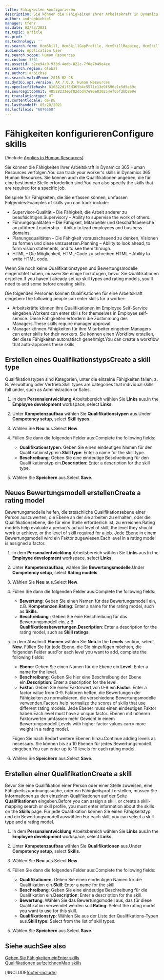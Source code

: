 ```yaml
---
title: Fähigkeiten konfigurieren
description: Sie können die Fähigkeiten Ihrer Arbeitskraft in Dynamics 365 Human Resources verfolgen. Sie können auch die Qualifikationen angeben, die für eine bestimmte Stelle erforderlich sind.
author: andreabichsel
manager: tfehr
ms.date: 03/23/2021
ms.topic: article
ms.prod: ''
ms.technology: ''
ms.search.form: HcmSkill, HcmSkillGapProfile, HcmSkillMapping, HcmSkillType, HcmEmployeeDevelopmentWorkspace
audience: Application User
ms.search.scope: Human Resources
ms.custom: 3361
ms.assetid: c2ce94c0-933d-4edb-822c-7f0e7b49e4ee
ms.search.region: Global
ms.author: anbichse
ms.search.validFrom: 2016-02-28
ms.dyn365.ops.version: AX 7.0.0, Human Resources
ms.openlocfilehash: 816822d1f3d365b4c5571c13e9f596e1c5d5e59c
ms.sourcegitcommit: 48528233e0f02dbd47e96e030254ef65f2bb899e
ms.translationtype: HT
ms.contentlocale: de-DE
ms.lasthandoff: 05/20/2021
ms.locfileid: "6076558"
---
```

# <a name="configure-skills"></a><span data-ttu-id="6e6b0-104">Fähigkeiten konfigurieren</span><span class="sxs-lookup"><span data-stu-id="6e6b0-104">Configure skills</span></span>

[!include [Applies to Human Resources](../includes/applies-to-hr.md)]

<span data-ttu-id="6e6b0-105">Sie können die Fähigkeiten Ihrer Arbeitskraft in Dynamics 365 Human Resources verfolgen.</span><span class="sxs-lookup"><span data-stu-id="6e6b0-105">You can track your worker's skills in Dynamics 365 Human Resources.</span></span> <span data-ttu-id="6e6b0-106">Sie können auch die Qualifikationen angeben, die für eine bestimmte Stelle erforderlich sind.</span><span class="sxs-lookup"><span data-stu-id="6e6b0-106">You can also specify the skills that are required for a specific job.</span></span>

<span data-ttu-id="6e6b0-107">Beispiele für Fähigkeiten, die Sie erfassen können, umfassen Folgendes:</span><span class="sxs-lookup"><span data-stu-id="6e6b0-107">Examples of skills you can track include:</span></span>

- <span data-ttu-id="6e6b0-108">Supervisor-Qualität – Die Fähigkeit, die Arbeit anderer zu beaufsichtigen.</span><span class="sxs-lookup"><span data-stu-id="6e6b0-108">Supervisory – Ability to supervise the work of others.</span></span>
- <span data-ttu-id="6e6b0-109">Führungsqualitäten – Die Fähigkeit, Mitarbeiter und Geschäftsbereiche anzuführen.</span><span class="sxs-lookup"><span data-stu-id="6e6b0-109">Leadership – Ability to lead employees and business domains.</span></span>
- <span data-ttu-id="6e6b0-110">Planungsqualitäten – Die Fähigkeit vorausschauend zu denken, Visionen zu formen und diese umzusetzen.</span><span class="sxs-lookup"><span data-stu-id="6e6b0-110">Planning – Ability to look ahead, to form vision statements, and to see them through.</span></span>
- <span data-ttu-id="6e6b0-111">HTML – Die Möglichkeit, HTML-Code zu schreiben.</span><span class="sxs-lookup"><span data-stu-id="6e6b0-111">HTML – Ability to write HTML code.</span></span>

<span data-ttu-id="6e6b0-112">Wenn Sie noch keine Qualifikationstypen und Bewertungsmodelle eingerichtet haben, müssen Sie einige hinzufügen, bevor Sie Qualifikationen erstellen.</span><span class="sxs-lookup"><span data-stu-id="6e6b0-112">If you haven't already set up skill types and rating models, you'll need to add some before creating skills.</span></span>

<span data-ttu-id="6e6b0-113">Die folgenden Personen können Qualifikationen für eine Arbeitskraft eingeben:</span><span class="sxs-lookup"><span data-stu-id="6e6b0-113">The following people can enter skills for a worker:</span></span>

- <span data-ttu-id="6e6b0-114">Arbeitskräfte können ihre Qualifikationen im Employee Self-Service eingeben.</span><span class="sxs-lookup"><span data-stu-id="6e6b0-114">Workers can enter skills for themselves in Employee self-service.</span></span> <span data-ttu-id="6e6b0-115">Diese Fähigkeiten erfordern die Zustimmung des Managers.</span><span class="sxs-lookup"><span data-stu-id="6e6b0-115">These skills require manager approval.</span></span>
- <span data-ttu-id="6e6b0-116">Manager können Fähigkeiten für ihre Mitarbeiter eingeben.</span><span class="sxs-lookup"><span data-stu-id="6e6b0-116">Managers can enter skills for their workers.</span></span> <span data-ttu-id="6e6b0-117">Sie können einen Workflow erstellen, der diese Fähigkeiten automatisch genehmigt.</span><span class="sxs-lookup"><span data-stu-id="6e6b0-117">You can create a workflow that auto-approves these skills.</span></span>

## <a name="create-a-skill-type"></a><span data-ttu-id="6e6b0-118">Erstellen eines Qualifikationstyps</span><span class="sxs-lookup"><span data-stu-id="6e6b0-118">Create a skill type</span></span>

<span data-ttu-id="6e6b0-119">Qualifikationstypen sind Kategorien, unter die einzelne Fähigkeiten fallen, z. B. Verwaltung oder Vertrieb.</span><span class="sxs-lookup"><span data-stu-id="6e6b0-119">Skill types are categories that individual skills fall under, such as Administration or Sales.</span></span>

1. <span data-ttu-id="6e6b0-120">In dem **Personalentwicklung** Arbeitsbereich wählen Sie **Links** aus.</span><span class="sxs-lookup"><span data-stu-id="6e6b0-120">In the **Employee development** workspace, select **Links**.</span></span>

2. <span data-ttu-id="6e6b0-121">Unter **Kompetenzaufbau** wählen Sie **Qualifikationstypen** aus.</span><span class="sxs-lookup"><span data-stu-id="6e6b0-121">Under **Competency setup**, select **Skill types**.</span></span>

3. <span data-ttu-id="6e6b0-122">Wählen Sie **Neu** aus.</span><span class="sxs-lookup"><span data-stu-id="6e6b0-122">Select **New**.</span></span>

4. <span data-ttu-id="6e6b0-123">Füllen Sie dann die folgenden Felder aus:</span><span class="sxs-lookup"><span data-stu-id="6e6b0-123">Complete the following fields:</span></span>

   - <span data-ttu-id="6e6b0-124">**Qualifikationstypen**: Geben Sie einen eindeutigen Namen für den Qualifikationstyp ein.</span><span class="sxs-lookup"><span data-stu-id="6e6b0-124">**Skill type**: Enter a name for the skill type.</span></span>
   - <span data-ttu-id="6e6b0-125">**Beschreibung**: Geben Sie eine eindeutige Beschreibung für den Qualifikationstyp ein.</span><span class="sxs-lookup"><span data-stu-id="6e6b0-125">**Description**: Enter a description for the skill type.</span></span>

5. <span data-ttu-id="6e6b0-126">Wählen Sie **Speichern** aus.</span><span class="sxs-lookup"><span data-stu-id="6e6b0-126">Select **Save**.</span></span>

## <a name="create-a-rating-model"></a><span data-ttu-id="6e6b0-127">Neues Bewertungsmodell erstellen</span><span class="sxs-lookup"><span data-stu-id="6e6b0-127">Create a rating model</span></span>

<span data-ttu-id="6e6b0-128">Bewertungsmodelle helfen, die tatsächliche Qualifikationsebene einer Person auszuwerten, die Ebene an der sie arbeiten zu erhalten, oder die Qualifikationsebene, die für eine Stelle erforderlich ist, zu erreichen.</span><span class="sxs-lookup"><span data-stu-id="6e6b0-128">Rating models help evaluate a person's actual level of skill, the level they should work to achieve, or the level of skill required for a job.</span></span> <span data-ttu-id="6e6b0-129">Jede Ebene in einem Bewertungsmodell wird ein Faktor zugewiesen.</span><span class="sxs-lookup"><span data-stu-id="6e6b0-129">Each level in a rating model is assigned a factor.</span></span>

1. <span data-ttu-id="6e6b0-130">In dem **Personalentwicklung** Arbeitsbereich wählen Sie **Links** aus.</span><span class="sxs-lookup"><span data-stu-id="6e6b0-130">In the **Employee development** workspace, select **Links**.</span></span>

2. <span data-ttu-id="6e6b0-131">Unter **Kompetenzaufbau**, wählen Sie **Bewertungsmodelle**.</span><span class="sxs-lookup"><span data-stu-id="6e6b0-131">Under **Competency setup**, select **Rating models**.</span></span>

3. <span data-ttu-id="6e6b0-132">Wählen Sie **Neu** aus.</span><span class="sxs-lookup"><span data-stu-id="6e6b0-132">Select **New**.</span></span>

4. <span data-ttu-id="6e6b0-133">Füllen Sie dann die folgenden Felder aus:</span><span class="sxs-lookup"><span data-stu-id="6e6b0-133">Complete the following fields:</span></span>

   - <span data-ttu-id="6e6b0-134">**Bewertung**: Geben Sie einen Namen für das Bewertungsmodell ein, z.B. **Kompetenzen**.</span><span class="sxs-lookup"><span data-stu-id="6e6b0-134">**Rating**: Enter a name for the rating model, such as **Skills**.</span></span>
   - <span data-ttu-id="6e6b0-135">**Beschreibung** : Geben Sie eine Beschreibung für das Bewertungsmodell ein, z.B. **Qualifikationsbewertungen**.</span><span class="sxs-lookup"><span data-stu-id="6e6b0-135">**Description**: Enter a description for the rating model, such as **Skill ratings**.</span></span>

5. <span data-ttu-id="6e6b0-136">In dem Abschnitt **Ebenen** wählen Sie **Neu**.</span><span class="sxs-lookup"><span data-stu-id="6e6b0-136">In the **Levels** section, select **New**.</span></span> <span data-ttu-id="6e6b0-137">Füllen Sie für jede Ebene, die Sie hinzufügen möchten, die folgenden Felder aus:</span><span class="sxs-lookup"><span data-stu-id="6e6b0-137">For each level you want to add, complete the following fields:</span></span>

   - <span data-ttu-id="6e6b0-138">**Ebene**: Geben Sie einen Namen für die Ebene ein.</span><span class="sxs-lookup"><span data-stu-id="6e6b0-138">**Level**: Enter a name for the level.</span></span>
   - <span data-ttu-id="6e6b0-139">**Beschreibung**: Geben Sie hier eine Beschreibung der Ebene ein.</span><span class="sxs-lookup"><span data-stu-id="6e6b0-139">**Description**: Enter a description for the level.</span></span>
   - <span data-ttu-id="6e6b0-140">**Faktor**: Geben Sie einen Faktorwert von 0-9 ein.</span><span class="sxs-lookup"><span data-stu-id="6e6b0-140">**Factor**: Enter a factor value from 0-9.</span></span> <span data-ttu-id="6e6b0-141">Faktoren helfen, die Bewertungen der Fähigkeiten zu normalisieren, die verschiedene Bewertungsmodelle verwenden.</span><span class="sxs-lookup"><span data-stu-id="6e6b0-141">Factors help normalize the scores of skills that use different rating models.</span></span> <span data-ttu-id="6e6b0-142">Jede Ebener muss einen eindeutigen Faktor haben.</span><span class="sxs-lookup"><span data-stu-id="6e6b0-142">Each level must have a unique factor.</span></span> <span data-ttu-id="6e6b0-143">Ebenen mit höheren Faktorwerten umfassen mehr Gewicht in einem Bewertungsmodell.</span><span class="sxs-lookup"><span data-stu-id="6e6b0-143">Levels with higher factor values carry more weight in a rating model.</span></span>

   <span data-ttu-id="6e6b0-144">Fügen Sie nach Bedarf weitere Ebenen hinzu.</span><span class="sxs-lookup"><span data-stu-id="6e6b0-144">Continue adding levels as necessary.</span></span> <span data-ttu-id="6e6b0-145">Sie können bis zu 10 Ebenen für jedes Bewertungsmodell eingeben.</span><span class="sxs-lookup"><span data-stu-id="6e6b0-145">You can enter up to 10 levels for each rating model.</span></span>

6. <span data-ttu-id="6e6b0-146">Wählen Sie **Speichern** aus.</span><span class="sxs-lookup"><span data-stu-id="6e6b0-146">Select **Save**.</span></span>

## <a name="create-a-skill"></a><span data-ttu-id="6e6b0-147">Erstellen einer Qualifikation</span><span class="sxs-lookup"><span data-stu-id="6e6b0-147">Create a skill</span></span>

<span data-ttu-id="6e6b0-148">Bevor Sie eine Qualifikation einer Person oder einer Stelle zuweisen, eine Fähigkeitszuordnungssuche, oder ein Fähigkeitsprofil erstellen, müssen Sie Informationen zu den einzelnen Qualifikationen auf der Seite **Qualifikationen** eingeben.</span><span class="sxs-lookup"><span data-stu-id="6e6b0-148">Before you can assign a skill, or create a skill-mapping search or skill profile, you must enter information about the skills on the **Skills** page.</span></span> <span data-ttu-id="6e6b0-149">Für jede Qualifikation können Sie einen Fähigkeitstyp und ein Bewertungsmodell auswählen.</span><span class="sxs-lookup"><span data-stu-id="6e6b0-149">For each skill, you can select a skill type and a rating model.</span></span>

1. <span data-ttu-id="6e6b0-150">In dem **Personalentwicklung** Arbeitsbereich wählen Sie **Links** aus.</span><span class="sxs-lookup"><span data-stu-id="6e6b0-150">In the **Employee development** workspace, select **Links**.</span></span>

2. <span data-ttu-id="6e6b0-151">Unter **Kompetenzaufbau** wählen Sie **Qualifikationen** aus.</span><span class="sxs-lookup"><span data-stu-id="6e6b0-151">Under **Competency setup**, select **Skills**.</span></span>

3. <span data-ttu-id="6e6b0-152">Wählen Sie **Neu** aus.</span><span class="sxs-lookup"><span data-stu-id="6e6b0-152">Select **New**.</span></span>

4. <span data-ttu-id="6e6b0-153">Füllen Sie dann die folgenden Felder aus:</span><span class="sxs-lookup"><span data-stu-id="6e6b0-153">Complete the following fields:</span></span>

   - <span data-ttu-id="6e6b0-154">**Qualifikationen**: Geben Sie einen eindeutigen Namen für die Qualifikation ein.</span><span class="sxs-lookup"><span data-stu-id="6e6b0-154">**Skill**: Enter a name for the skill.</span></span>
   - <span data-ttu-id="6e6b0-155">**Beschreibung**: Geben Sie eine eindeutige Beschreibung für die Qualifikation ein.</span><span class="sxs-lookup"><span data-stu-id="6e6b0-155">**Description**: Enter a description for the skill.</span></span>
   - <span data-ttu-id="6e6b0-156">**Bewertung**: Wählen Sie das Bewertungsmodell aus, das für diese Qualifikation verwendet werden soll.</span><span class="sxs-lookup"><span data-stu-id="6e6b0-156">**Rating**: Select the rating model you want to use for this skill.</span></span>
   - <span data-ttu-id="6e6b0-157">**Qualifikationstyp**: Wählen Sie aus der Liste der Qualifikations-Typen aus.</span><span class="sxs-lookup"><span data-stu-id="6e6b0-157">**Skill type**: Select from the list of skill types.</span></span>

5. <span data-ttu-id="6e6b0-158">Wählen Sie **Speichern** aus.</span><span class="sxs-lookup"><span data-stu-id="6e6b0-158">Select **Save**.</span></span>

## <a name="see-also"></a><span data-ttu-id="6e6b0-159">Siehe auch</span><span class="sxs-lookup"><span data-stu-id="6e6b0-159">See also</span></span>

[<span data-ttu-id="6e6b0-160">Geben Sie Fähigkeiten ein</span><span class="sxs-lookup"><span data-stu-id="6e6b0-160">Enter skills</span></span>](hr-develop-enter-skills.md)<br>
[<span data-ttu-id="6e6b0-161">Qualifikationen aufzeichnen</span><span class="sxs-lookup"><span data-stu-id="6e6b0-161">Map skills</span></span>](hr-develop-map-skills.md)

[!INCLUDE[footer-include](../includes/footer-banner.md)]